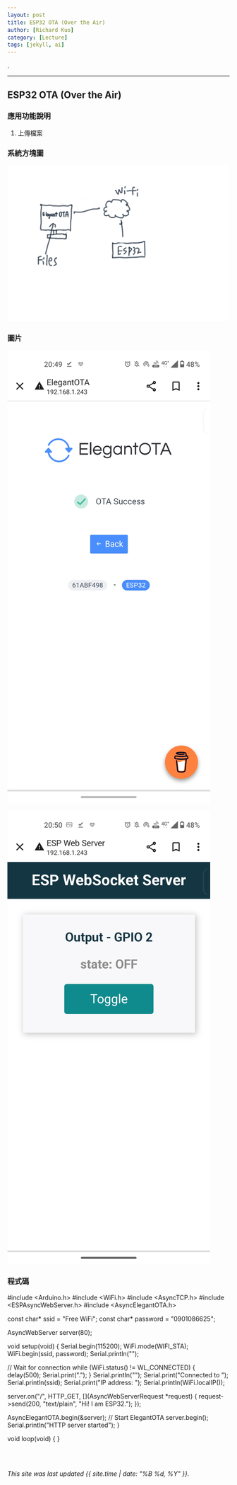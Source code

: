 ```yaml
---
layout: post
title: ESP32 OTA (Over the Air)
author: [Richard Kuo]
category: [Lecture]
tags: [jekyll, ai]
---
```


.

---
## ESP32 OTA (Over the Air)


### 應用功能說明
1. 上傳檔案

### 系統方塊圖
![](https://github.com/tingwei1103/MCU-project/blob/main/images/ota.png?raw=true)



### 圖片
![](https://github.com/tingwei1103/MCU-project/blob/main/images/Screenshot_20230504-204948_Chrome.jpg?raw=true)

![](https://github.com/tingwei1103/MCU-project/blob/main/images/Screenshot_20230504-205031_Chrome.jpg?raw=true)




### 程式碼
#include <Arduino.h>
#include <WiFi.h>
#include <AsyncTCP.h>
#include <ESPAsyncWebServer.h>
#include <AsyncElegantOTA.h>

const char* ssid = "Free WiFi";
const char* password = "0901086625";

AsyncWebServer server(80);

void setup(void) {
  Serial.begin(115200);
  WiFi.mode(WIFI_STA);
  WiFi.begin(ssid, password);
  Serial.println("");

  // Wait for connection
  while (WiFi.status() != WL_CONNECTED) {
    delay(500);
    Serial.print(".");
  }
  Serial.println("");
  Serial.print("Connected to ");
  Serial.println(ssid);
  Serial.print("IP address: ");
  Serial.println(WiFi.localIP());

  server.on("/", HTTP_GET, [](AsyncWebServerRequest *request) {
    request->send(200, "text/plain", "Hi! I am ESP32.");
  });

  AsyncElegantOTA.begin(&server);    // Start ElegantOTA
  server.begin();
  Serial.println("HTTP server started");
}

void loop(void) {
}  


<br>
<br>

*This site was last updated {{ site.time | date: "%B %d, %Y" }}.*

